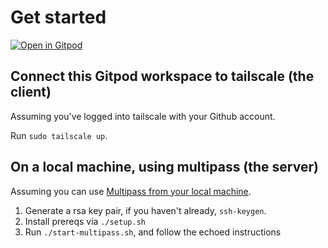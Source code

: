 # Get started

[![Open in Gitpod](https://gitpod.io/button/open-in-gitpod.svg)](https://gitpod.io/#https://github.com/gitpod-io/workspace-images)
## Connect this Gitpod workspace to tailscale (the client)

Assuming you've logged into tailscale with your Github account.

Run `sudo tailscale up`.

## On a local machine, using multipass (the server)

Assuming you can use [Multipass from your local machine](https://github.com/canonical/multipass).

1. Generate a rsa key pair, if you haven't already, `ssh-keygen`.
2. Install prereqs via `./setup.sh`
3. Run `./start-multipass.sh`, and follow the echoed instructions
